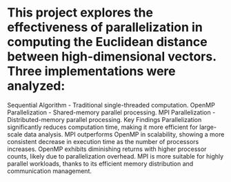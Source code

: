 # This project explores the effectiveness of parallelization in computing the Euclidean distance between high-dimensional vectors. Three implementations were analyzed:

Sequential Algorithm - Traditional single-threaded computation.
OpenMP Parallelization - Shared-memory parallel processing.
MPI Parallelization - Distributed-memory parallel processing.
Key Findings
Parallelization significantly reduces computation time, making it more efficient for large-scale data analysis.
MPI outperforms OpenMP in scalability, showing a more consistent decrease in execution time as the number of processors increases.
OpenMP exhibits diminishing returns with higher processor counts, likely due to parallelization overhead.
MPI is more suitable for highly parallel workloads, thanks to its efficient memory distribution and communication management.

